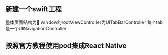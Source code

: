 ## 新建一个swift工程 
整体页面结构为 window的rootViewController为UITabBarController
每个tab是一个UINavigationController

## 按照官方教程使用pod集成React Native


